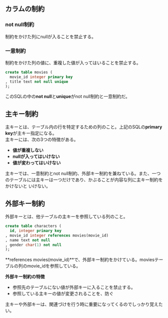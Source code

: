 ## カラムの制約  

### not null制約  
制約をかけた列にnullが入ることを禁止する。 

### 一意制約  
制約をかけた列の値に、重複した値が入ってはいることを禁止する。  

```sql
create table movies (
  movie_id integer primary key
, title text not null unique
);
```
このSQLの中の**not null**と**unique**がnot null制約と一意制約だ。  

## 主キー制約

主キーとは、テーブル内の行を特定するための列のこと。上記のSQLの**primary key**が主キー指定になる。  
主キーには、次の3つの特徴がある。  
- **値が重複しない**
- **nullが入ってはいけない**
- **値が変わってはいけない**

主キーでは、一意制約とnot null制約、外部キー制約を兼ねている。また、一つのテーブルには主キーは一つだけであり、かぶることが内容な列に主キー制約をかけないと
いけない。  

## 外部キー制約  

外部キーとは、他テーブルの主キーを参照している列のこと。
```sql
create table characters (
  id, integer primary key
, movie_id integer references movies(movie_id)
, name text not null
, gender char(1) not null
);
```
**references movies(movie_id)**で、外部キー制約をかけている。moviesテーブルの列のmovie_idを参照している。  

**外部キー制約の特徴**  
- 参照先のテーブルにない値が外部キーに入ることを禁止する。
- 参照している主キーの値が変更されることを、防ぐ  

主キーや外部キーは、関連づけを行う時に重要になってくるのでしっかり覚えたい。





